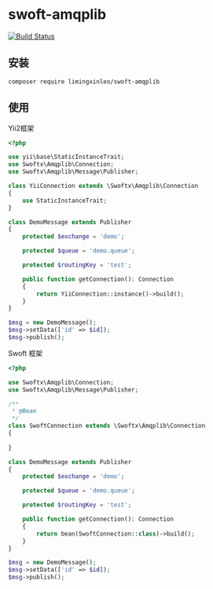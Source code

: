 # swoft-amqplib

[![Build Status](https://travis-ci.org/limingxinleo/swoft-amqplib.svg?branch=master)](https://travis-ci.org/limingxinleo/swoft-amqplib)

## 安装
~~~
composer require limingxinleo/swoft-amqplib
~~~

## 使用
Yii2框架
~~~php
<?php

use yii\base\StaticInstanceTrait;
use Swoftx\Amqplib\Connection;
use Swoftx\Amqplib\Message\Publisher;

class YiiConnection extends \Swoftx\Amqplib\Connection
{
    use StaticInstanceTrait;
}

class DemoMessage extends Publisher
{
    protected $exchange = 'demo';

    protected $queue = 'demo.queue';

    protected $routingKey = 'test';

    public function getConnection(): Connection
    {
        return YiiConnection::instance()->build();
    }
}

$msg = new DemoMessage();
$msg->setData(['id' => $id]);
$msg->publish();
~~~

Swoft 框架
~~~php
<?php

use Swoftx\Amqplib\Connection;
use Swoftx\Amqplib\Message\Publisher;

/**
 * @Bean
 */
class SwoftConnection extends \Swoftx\Amqplib\Connection
{
    
}

class DemoMessage extends Publisher
{
    protected $exchange = 'demo';

    protected $queue = 'demo.queue';

    protected $routingKey = 'test';

    public function getConnection(): Connection
    {
        return bean(SwoftConnection::class)->build();
    }
}

$msg = new DemoMessage();
$msg->setData(['id' => $id]);
$msg->publish();
~~~
